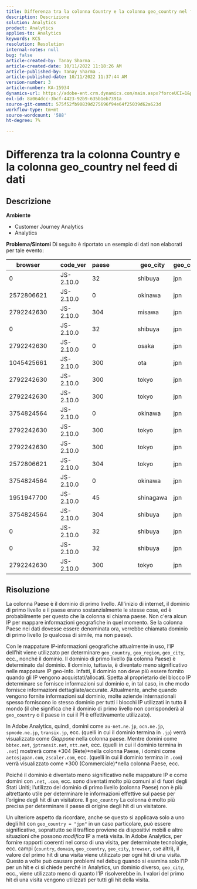 ```yaml
---
title: Differenza tra la colonna Country e la colonna geo_country nel feed di dati
description: Descrizione
solution: Analytics
product: Analytics
applies-to: Analytics
keywords: KCS
resolution: Resolution
internal-notes: null
bug: false
article-created-by: Tanay Sharma .
article-created-date: 10/11/2022 11:18:26 AM
article-published-by: Tanay Sharma .
article-published-date: 10/11/2022 11:37:44 AM
version-number: 3
article-number: KA-15934
dynamics-url: https://adobe-ent.crm.dynamics.com/main.aspx?forceUCI=1&pagetype=entityrecord&etn=knowledgearticle&id=49eac867-5649-ed11-bba2-0022480868ff
exl-id: 8a064dcc-3bcf-4423-92b9-635b1eb7391a
source-git-commit: 575f52fb90839d275696f94e64f25039d62a623d
workflow-type: tm+mt
source-wordcount: '588'
ht-degree: 7%

---
```


# Differenza tra la colonna Country e la colonna geo_country nel feed di dati

## Descrizione

<b>Ambiente</b>
- Customer Journey Analytics
- Analytics



<b>Problema/Sintomi</b>
Di seguito è riportato un esempio di dati non elaborati per tale evento:


| browser |   | code_ver | paese |   |   |   | geo_city | geo_country |   |   |   |   |
| --- | --- | --- | --- | --- | --- | --- | --- | --- | --- | --- | --- | --- |
| 0 |   | JS-2.10.0 | 32 |   |   |   | shibuya | jpn |   |   |   |   |
| 2572806621 |   | JS-2.10.0 | 0 |   |   |   | okinawa | jpn |   |   |   |   |
| 2792242630 |   | JS-2.10.0 | 304 |   |   |   | misawa | jpn |   |   |   |   |
| 0 |   | JS-2.10.0 | 32 |   |   |   | shibuya | jpn |   |   |   |   |
| 2792242630 |   | JS-2.10.0 | 0 |   |   |   | osaka | jpn |   |   |   |   |
| 1045425661 |   | JS-2.10.0 | 300 |   |   |   | ota | jpn |   |   |   |   |
| 2792242630 |   | JS-2.10.0 | 300 |   |   |   | tokyo | jpn |   |   |   |   |
| 2792242630 |   | JS-2.10.0 | 300 |   |   |   | tokyo | jpn |   |   |   |   |
| 3754824564 |   | JS-2.10.0 | 0 |   |   |   | okinawa | jpn |   |   |   |   |
| 2792242630 |   | JS-2.10.0 | 300 |   |   |   | tokyo | jpn |   |   |   |   |
| 2792242630 |   | JS-2.10.0 | 300 |   |   |   | tokyo | jpn |   |   |   |   |
| 2572806621 |   | JS-2.10.0 | 304 |   |   |   | tokyo | jpn |   |   |   |   |
| 3754824564 |   | JS-2.10.0 | 0 |   |   |   | okinawa | jpn |   |   |   |   |
| 1951947700 |   | JS-2.10.0 | 45 |   |   |   | shinagawa | jpn |   |   |   |   |
| 3754824564 |   | JS-2.10.0 | 304 |   |   |   | shibuya | jpn |   |   |   |   |
| 0 |   | JS-2.10.0 | 32 |   |   |   | shibuya | jpn |   |   |   |   |
| 0 |   | JS-2.10.0 | 32 |   |   |   | shibuya | jpn |   |   |   |   |
| 2792242630 |   | JS-2.10.0 | 300 |   |   |   | tokyo | jpn |   |   |   |   |





## Risoluzione


La colonna Paese è il dominio di primo livello. All&#39;inizio di internet, il dominio di primo livello e il paese erano sostanzialmente le stesse cose, ed è probabilmente per questo che la colonna si chiama paese. Non c&#39;era alcun IP per mappare informazioni geografiche in quel momento. Se la colonna Paese nei dati dovesse essere denominata ora, verrebbe chiamata dominio di primo livello (o qualcosa di simile, ma non paese).

Con le mappature IP-informazioni geografiche attualmente in uso, l’IP dell’hit viene utilizzato per determinare `geo_country`, `geo_region`, `geo_city`, ecc., nonché il dominio. Il dominio di primo livello (la colonna Paese) è determinato dal dominio. Il dominio, tuttavia, è diventato meno significativo nelle mappature IP geo-info.
Infatti, il dominio non deve più essere fornito quando gli IP vengono acquistati/allocati. Spetta al proprietario del blocco IP determinare se fornisce informazioni sul dominio e, in tal caso, in che modo fornisce informazioni dettagliate/accurate. Attualmente, anche quando vengono fornite informazioni sul dominio, molte aziende internazionali spesso forniscono lo stesso dominio per tutti i blocchi IP utilizzati in tutto il mondo (il che significa che il dominio di primo livello non corrisponderà al `geo_country` o il paese in cui il PI è effettivamente utilizzato).

In Adobe Analytics, quindi, domini come `au-net.ne.jp`, `ocn.ne.jp`, `spmode.ne.jp`, `transix.jp`, ecc. (quelli in cui il dominio termina in `.jp`) verrà visualizzato come *Giappone* nella colonna paese. Mentre domini come `bbtec.net`, `jptransit.net`, `ntt.net`, ecc. (quelli in cui il dominio termina in `.net`) mostrerà come *304 (Rete)*nella colonna Paese, i domini come `aetosjapan.com`, `zscaler.com`, ecc. (quelli in cui il dominio termina in `.com`) verrà visualizzato come *300 (Commerciale)*nella colonna Paese, ecc.

Poiché il dominio è diventato meno significativo nelle mappature IP e come domini con `.net`, `.com`, ecc. sono diventati molto più comuni al di fuori degli Stati Uniti; l’utilizzo del dominio di primo livello (colonna Paese) non è più altrettanto utile per determinare le informazioni effettive sul paese per l’origine degli hit di un visitatore. Il `geo_country` La colonna è molto più precisa per determinare il paese di origine degli hit di un visitatore.

Un ulteriore aspetto da ricordare, anche se questo si applicava solo a uno degli hit con `geo_country = "jpn"` in un caso particolare, può essere significativo, soprattutto se il traffico proviene da dispositivi mobili e altre situazioni che possono *modifica* IP a metà visita. In Adobe Analytics, per fornire rapporti coerenti nel corso di una visita, per determinate tecnologie, ecc. campi (`country`, `domain`, `geo_country`, `geo_city`, `browser`, `os`e altri), il valore del primo hit di una visita viene utilizzato per ogni hit di una visita. Questo a volte può causare problemi nel debug quando si esamina solo l’IP per un hit e ci si chiede perché in Analytics, un dominio diverso, `geo_city`, ecc., viene utilizzato meno di quanto l’IP risolverebbe in. I valori del primo hit di una visita vengono utilizzati per tutti gli hit della visita.
